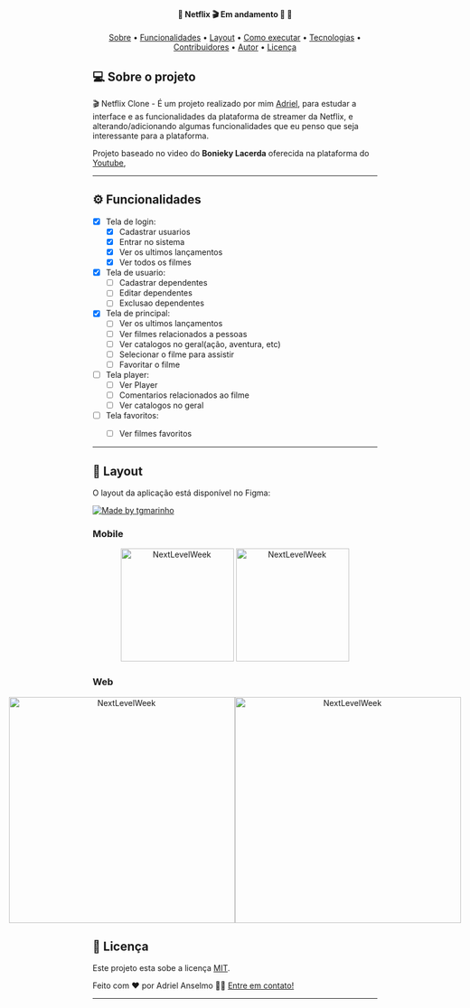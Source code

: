 <h4 align="center"> 
	🚧  Netflix 🎬 Em andamento 🏃 🚧
</h4>

<p align="center">
 <a href="#-sobre-o-projeto">Sobre</a> •
 <a href="#-funcionalidades">Funcionalidades</a> •
 <a href="#-layout">Layout</a> • 
 <a href="#-como-executar-o-projeto">Como executar</a> • 
 <a href="#-tecnologias">Tecnologias</a> • 
 <a href="#-contribuidores">Contribuidores</a> • 
 <a href="#-autor">Autor</a> • 
 <a href="#user-content--licença">Licença</a>
</p>


## 💻 Sobre o projeto

🎬 Netflix Clone - É um projeto realizado por mim [Adriel](https://github.com/AdrielAnselmo/), para estudar a interface e as funcionalidades da plataforma de streamer da Netflix, e alterando/adicionando algumas funcionalidades que eu penso que seja interessante para a plataforma.


Projeto baseado no video do **Bonieky Lacerda** oferecida na plataforma do [Youtube](hhttps://www.youtube.com/watch?v=tBweoUiMsDg&ab_channel=BoniekyLacerda/), </br>

---

## ⚙️ Funcionalidades

- [x] Tela de login:
  - [x] Cadastrar usuarios
  - [x] Entrar no sistema
  - [x] Ver os ultimos lançamentos
  - [x] Ver todos os filmes

- [x] Tela de usuario:
  - [ ] Cadastrar dependentes
  - [ ] Editar dependentes
  - [ ] Exclusao dependentes

- [x] Tela de principal:
  - [ ] Ver os ultimos lançamentos
  - [ ] Ver filmes relacionados a pessoas
  - [ ] Ver catalogos no geral(ação, aventura, etc)
  - [ ] Selecionar o filme para assistir
  - [ ] Favoritar o filme

- [ ] Tela player:
  - [ ] Ver Player
  - [ ] Comentarios relacionados ao filme
  - [ ] Ver catalogos no geral

- [ ] Tela favoritos:
  - [ ] Ver filmes favoritos


---
## 🎨 Layout

O layout da aplicação está disponível no Figma:

<a href="https://www.figma.com/file/1SxgOMojOB2zYT0Mdk28lB/Ecoleta?node-id=136%3A546">
  <img alt="Made by tgmarinho" src="https://img.shields.io/badge/Acessar%20Layout%20-Figma-%2304D361">
</a>


### Mobile

<p align="center">
  <img alt="NextLevelWeek" title="#NextLevelWeek" src="./assets/home-mobile.png" width="200px">

  <img alt="NextLevelWeek" title="#NextLevelWeek" src="./assets/detalhes-mobile.svg" width="200px">
</p>

### Web

<p align="center" style="display: flex; align-items: flex-start; justify-content: center;">
  <img alt="NextLevelWeek" title="#NextLevelWeek" src="https://i.imgur.com/rojLzg2.png" width="400px">

  <img alt="NextLevelWeek" title="#NextLevelWeek" src="https://i.imgur.com/PluTID1.png" width="400px">
</p>

## 📝 Licença

Este projeto esta sobe a licença [MIT](./LICENSE).

Feito com ❤️ por Adriel Anselmo 👋🏽 [Entre em contato!](https://www.linkedin.com/in/adriel-anselmo/)

---
